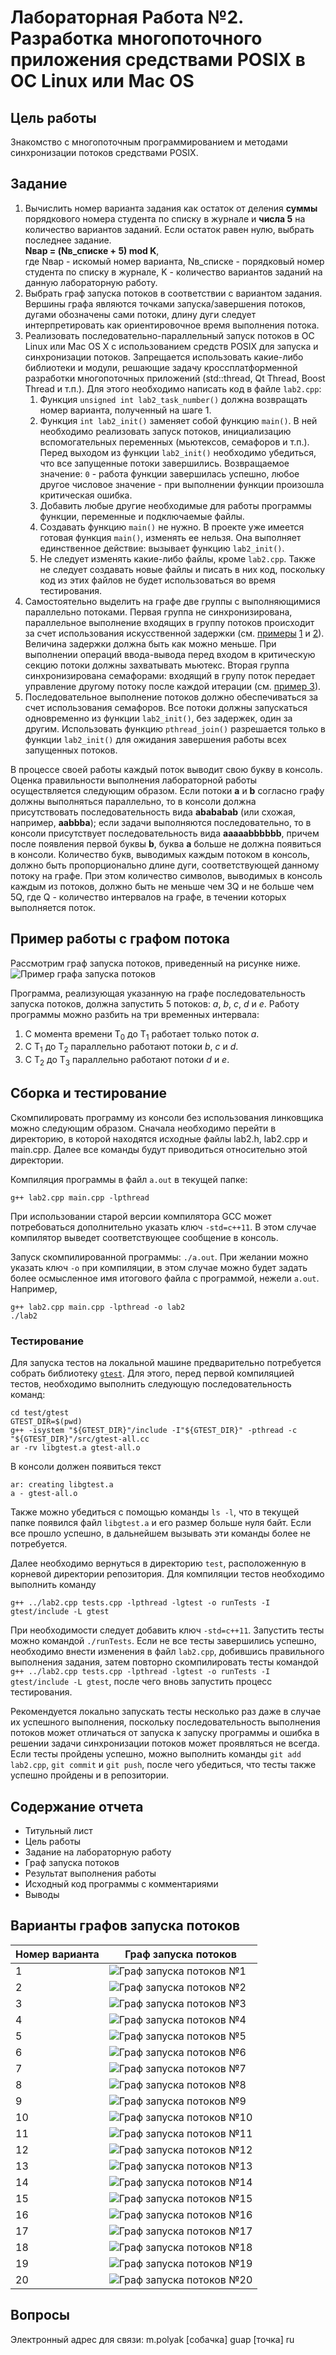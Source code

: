 # Лабораторная Работа №2. Разработка многопоточного приложения средствами POSIX в ОС Linux или Mac OS
## Цель работы
Знакомство с многопоточным программированием и методами синхронизации потоков средствами POSIX.

## Задание
1. Вычислить номер варианта задания как остаток от деления **суммы** порядкового номера студента по списку в журнале и **числа 5** на количество вариантов заданий. Если остаток равен нулю, выбрать последнее задание.  
**Nвар = (Nв_списке + 5) mod K**,  
где Nвар - искомый номер варианта, Nв_списке - порядковый номер студента по списку в журнале, K - количество вариантов заданий на данную лабораторную работу.
2. Выбрать граф запуска потоков в соответствии с вариантом задания. Вершины графа являются точками запуска/завершения потоков, дугами обозначены сами потоки, длину дуги следует интерпретировать как ориентировочное время выполнения потока.
3. Реализовать последовательно-параллельный запуск потоков в ОС Linux или Mac OS X с использованием средств POSIX для запуска и синхронизации потоков. Запрещается использовать какие-либо библиотеки и модули, решающие задачу кроссплатформенной разработки многопоточных приложений (std::thread, Qt Thread, Boost Thread и т.п.). Для этого необходимо написать код в файле `lab2.cpp`:
    1. Функция `unsigned int lab2_task_number()` должна возвращать номер варианта, полученный на шаге 1.
    2. Функция `int lab2_init()` заменяет собой функцию `main()`. В ней необходимо реализовать запуск потоков, инициализацию вспомогательных переменных (мьютексов, семафоров и т.п.). Перед выходом из функции `lab2_init()` необходимо убедиться, что все запущенные потоки завершились. Возвращаемое значение: `0` - работа функции завершилась успешно, любое другое числовое значение - при выполнении функции произошла критическая ошибка.
    3. Добавить любые другие необходимые для работы программы функции, переменные и подключаемые файлы.
    4. Создавать функцию `main()` не нужно. В проекте уже имеется готовая функция `main()`, изменять ее нельзя. Она выполняет единственное действие: вызывает функцию `lab2_init()`.
    5. Не следует изменять какие-либо файлы, кроме `lab2.cpp`. Также не следует создавать новые файлы и писать в них код, поскольку код из этих файлов не будет использоваться во время тестирования.
4. Самостоятельно выделить на графе две группы с выполняющимися параллельно потоками. Первая группа не синхронизирована, параллельное выполнение входящих в группу потоков происходит за счет использования искусственной задержки (см. [примеры](examples/README.md) [1](examples/README.md#Организация-параллельного-выполнения-потоков-без-использования-средств-синхронизации) и [2](examples/README.md#Использование-мьютекса-для-работы-с-общим-ресурсом)). Величина задержки должна быть как можно меньше. При выполнении операций ввода-вывода перед входом в критическую секцию потоки должны захватывать мьютекс. Вторая группа синхронизирована семафорами: входящий в групу поток передает управление другому потоку после каждой итерации (см. [пример 3](examples/README.md#Использование-семафоров-для-синхронизации-потоков)).
5. Последовательное выполнение потоков должно обеспечиваться за счет использования семафоров. Все потоки должны запускаться одновременно из функции `lab2_init()`, без задержек, один за другим. Использовать функцию `pthread_join()` разрешается только в функции `lab2_init()` для ожидания завершения работы всех запущенных потоков.


В процессе своей работы каждый поток выводит свою букву в консоль. Оценка правильности выполнения лабораторной работы осуществляется следующим образом. Если потоки **a** и **b** согласно графу должны выполняться параллельно, то в консоли должна присутствовать последовательность вида **abababab** (или схожая, например, **aabbba**); если задачи выполняются последовательно, то в консоли присутствует последовательность вида **aaaaabbbbbb**, причем после появления первой буквы **b**, буква **a** больше не должна появиться в консоли. Количество букв, выводимых каждым потоком в консоль, должно быть пропорционально длине дуги, соответствующей данному потоку на графе. При этом количество символов, выводимых в консоль каждым из потоков, должно быть не меньше чем 3Q и не больше чем 5Q, где Q - количество интервалов на графе, в течении которых выполняется поток.

## Пример работы с графом потока
Рассмотрим граф запуска потоков, приведенный на рисунке ниже.
![Пример графа запуска потоков](thread_graphs/example.png "Пример графа запуска потоков")

Программа, реализующая указанную на графе последовательность запуска потоков, должна запустить 5 потоков: *a*, *b*, *c*, *d* и *e*. Работу программы можно разбить на три временных интервала:
1. С момента времени T<sub>0</sub> до T<sub>1</sub> работает только поток *a*.
2. С T<sub>1</sub> до T<sub>2</sub> параллельно работают потоки *b*, *c* и *d*.
3. С T<sub>2</sub> до T<sub>3</sub> параллельно работают потоки *d* и *e*.

## Сборка и тестирование
Скомпилировать программу из консоли без использования линковщика можно следующим образом. Сначала необходимо перейти в директорию, в которой находятся исходные файлы lab2.h, lab2.cpp и main.cpp. Далее все команды будут приводиться относительно этой директории.

Компиляция программы в файл `a.out` в текущей папке: 
```
g++ lab2.cpp main.cpp -lpthread
```
При использовании старой версии компилятора GCC может потребоваться дополнительно указать ключ `-std=c++11`. В этом случае компилятор выведет соответствующее сообщение в консоль.

Запуск скомпилированной программы: `./a.out`. При желании можно указать ключ `-o` при компиляции, в этом случае можно будет задать более осмысленное имя итогового файла с программой, нежели `a.out`. Например,
```
g++ lab2.cpp main.cpp -lpthread -o lab2
./lab2
```

### Тестирование
Для запуска тестов на локальной машине предварительно потребуется собрать библиотеку [`gtest`](https://github.com/google/googletest). Для этого, перед первой компиляцией тестов, необходимо выполнить следующую последовательность команд:
```
cd test/gtest
GTEST_DIR=$(pwd)
g++ -isystem "${GTEST_DIR}"/include -I"${GTEST_DIR}" -pthread -c "${GTEST_DIR}"/src/gtest-all.cc 
ar -rv libgtest.a gtest-all.o
```
В консоли должен появиться текст
```
ar: creating libgtest.a
a - gtest-all.o
```
Также можно убедиться с помощью команды `ls -l`, что в текущей папке появился файл `libgtest.a` и его размер больше нуля байт. Если все прошло успешно, в дальнейшем вызывать эти команды более не потребуется.

Далее необходимо вернуться в директорию `test`, расположенную в корневой директории репозитория. Для компиляции тестов необходимо выполнить команду 
```
g++ ../lab2.cpp tests.cpp -lpthread -lgtest -o runTests -I gtest/include -L gtest
``` 
При необходимости следует добавить ключ  `-std=c++11`. Запустить тесты можно командой `./runTests`. Если не все тесты завершились успешно, необходимо внести изменения в файл `lab2.cpp`, добившись правильного выполнения задания, затем повторно скомпилировать тесты командой `g++ ../lab2.cpp tests.cpp -lpthread -lgtest -o runTests -I gtest/include -L gtest`, после чего вновь запустить процесс тестирования. 

Рекомендуется локально запускать тесты несколько раз даже в случае их успешного выполнения, поскольку последовательность выполнения потоков может отличаться от запуска к запуску программы и ошибка в решении задачи синхронизации потоков может проявляться не всегда. Если тесты пройдены успешно, можно выполнить команды `git add lab2.cpp`, `git commit` и `git push`, после чего убедиться, что тесты также успешно пройдены и в репозитории.

## Содержание отчета
- Титульный лист 
- Цель работы
- Задание на лабораторную работу
- Граф запуска потоков
- Результат выполнения работы
- Исходный код программы с комментариями
- Выводы

## Варианты графов запуска потоков

| Номер варианта  | Граф запуска потоков |
| --- | --- |
| 1   | ![Граф запуска потоков №1](thread_graphs/1.png "Граф запуска потоков №1")  |
| 2   | ![Граф запуска потоков №2](thread_graphs/2.png "Граф запуска потоков №2")  |
| 3   | ![Граф запуска потоков №3](thread_graphs/3.png "Граф запуска потоков №3")  |
| 4   | ![Граф запуска потоков №4](thread_graphs/4.png "Граф запуска потоков №4")  |
| 5   | ![Граф запуска потоков №5](thread_graphs/5.png "Граф запуска потоков №5")  |
| 6   | ![Граф запуска потоков №6](thread_graphs/6.png "Граф запуска потоков №6")  |
| 7   | ![Граф запуска потоков №7](thread_graphs/7.png "Граф запуска потоков №7")  |
| 8   | ![Граф запуска потоков №8](thread_graphs/8.png "Граф запуска потоков №8")  |
| 9   | ![Граф запуска потоков №9](thread_graphs/9.png "Граф запуска потоков №9")  |
| 10  | ![Граф запуска потоков №10](thread_graphs/10.png "Граф запуска потоков №10")  |
| 11  | ![Граф запуска потоков №11](thread_graphs/11.png "Граф запуска потоков №11")  |
| 12  | ![Граф запуска потоков №12](thread_graphs/12.png "Граф запуска потоков №12")  |
| 13  | ![Граф запуска потоков №13](thread_graphs/13.png "Граф запуска потоков №13")  |
| 14  | ![Граф запуска потоков №14](thread_graphs/14.png "Граф запуска потоков №14")  |
| 15  | ![Граф запуска потоков №15](thread_graphs/15.png "Граф запуска потоков №15")  |
| 16  | ![Граф запуска потоков №16](thread_graphs/16.png "Граф запуска потоков №16")  |
| 17  | ![Граф запуска потоков №17](thread_graphs/17.png "Граф запуска потоков №17")  |
| 18  | ![Граф запуска потоков №18](thread_graphs/18.png "Граф запуска потоков №18")  |
| 19  | ![Граф запуска потоков №19](thread_graphs/19.png "Граф запуска потоков №19")  |
| 20  | ![Граф запуска потоков №20](thread_graphs/20.png "Граф запуска потоков №20")  |

## Вопросы
Электронный адрес для связи: m.polyak [собачка] guap [точка] ru
